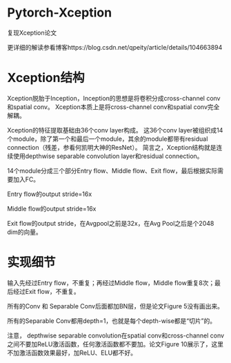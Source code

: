 # Pytorch-Xception
复现Xception论文

更详细的解读参看博客https://blog.csdn.net/qpeity/article/details/104663894

# Xception结构
Xception脱胎于Inception，Inception的思想是将卷积分成cross-channel conv和spatial conv。
Xception本质上是将cross-channel conv和spatial conv完全解耦。

Xception的特征提取基础由36个conv layer构成。
这36个conv layer被组织成14个module，除了第一个和最后一个module，其余的module都带有residual connection（残差，参看何凯明大神的ResNet）。
简言之，Xception结构就是连续使用depthwise separable convolution layer和residual connection。

14个module分成三个部分Entry flow、Middle flow、Exit flow，最后根据实际需要加入FC。

Entry flow的output stride=16x

Middle flow的output stride=16x

Exit flow的output stride，在Avgpool之前是32x，在Avg Pool之后是个2048 dim的向量。

# 实现细节

输入先经过Entry flow，不重复；再经过Middle flow，Middle flow重复8次；最后经过Exit flow，不重复。

所有的Conv 和 Separable Conv后面都加BN层，但是论文Figure 5没有画出来。

所有的Separable Conv都用depth=1，也就是每个depth-wise都是“切片”的。

注意， depthwise separable convolution在spatial conv和cross-channel conv之间不要加ReLU激活函数，任何激活函数都不要加。论文Figure 10展示了，这里不加激活函数效果最好，加ReLU、ELU都不好。

